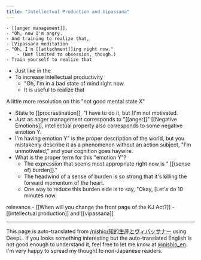 ```yaml
---
title: "Intellectual Production and Vipassana"
---
```


    - [[anger management]].
    - "Oh, now I'm angry.
    - And training to realize that,
    - [Vipassana meditation
    - "Oh, I'm [[attachment]]ing right now."
        - (Not limited to obsession, though.)
    - Train yourself to realize that
- Just like in the
- To increase intellectual productivity
    - "Oh, I'm in a bad state of mind right now.
    - It is useful to realize that

A little more resolution on this "not good mental state X"
- State to [[procrastination]], "I have to do it, but [I'm not motivated.
- Just as anger management corresponds to "[[anger]]" [[Negative Emotions]], intellectual property also corresponds to some negative emotion Y.
- I'm having emotion Y" is the proper description of the world, but you mistakenly describe it as a phenomenon without an action subject, "I'm unmotivated," and your cognition goes haywire.
- What is the proper term for this "emotion Y"?
    - The expression that seems most appropriate right now is " [[(sense of) burden]]."
    - The headwind of a sense of burden is so strong that it's killing the forward momentum of the heart.
    - One way to reduce this burden side is to say, "Okay, [Let's do 10 minutes now.


relevance
    - [[When will you change the front page of the KJ Act?]]
    - [[intellectual production]] and [[vipassana]]

---
This page is auto-translated from [/nishio/知的生産とヴィパッサナー](https://scrapbox.io/nishio/知的生産とヴィパッサナー) using DeepL. If you looks something interesting but the auto-translated English is not good enough to understand it, feel free to let me know at [@nishio_en](https://twitter.com/nishio_en). I'm very happy to spread my thought to non-Japanese readers.